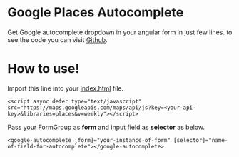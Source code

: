# Google Places Autocomplete

Get Google autocomplete dropdown in your angular form in just few lines. to see the code you can visit [Github](https://github.com/hardik-godhani/google-autocomplete).


# How to use!
Import this line into your [index.html]() file.

    <script async defer type="text/javascript" src="https://maps.googleapis.com/maps/api/js?key=<your-api-key>&libraries=places&v=weekly"></script>


Pass your FormGroup as <strong>form</strong> and input field as <strong>selector</strong> as below.

    <google-autocomplete [form]="your-instance-of-form" [selector]="name-of-field-for-autocomplete"></google-autocomplete>
